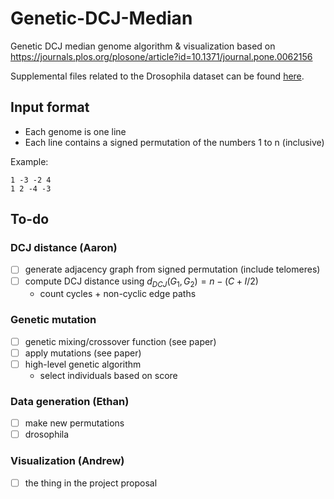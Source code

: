 # Genetic-DCJ-Median

Genetic DCJ median genome algorithm & visualization based on <https://journals.plos.org/plosone/article?id=10.1371/journal.pone.0062156>

Supplemental files related to the Drosophila dataset can be found [here](https://drive.google.com/file/d/1TovyUkRRRzUPbZveNnQ2HLcB41nO6DXd/view?usp=sharing).

## Input format

- Each genome is one line
- Each line contains a signed permutation of the numbers 1 to n (inclusive)

Example:

```
1 -3 -2 4
1 2 -4 -3
```

## To-do

### DCJ distance (Aaron)

- [ ] generate adjacency graph from signed permutation (include telomeres)
- [ ] compute DCJ distance using $d_{DCJ}(G_1, G_2) = n - (C+I/2)$
  - count cycles + non-cyclic edge paths

### Genetic mutation

- [ ] genetic mixing/crossover function (see paper)
- [ ] apply mutations (see paper)
- [ ] high-level genetic algorithm
  - select individuals based on score

### Data generation (Ethan)

- [ ] make new permutations
- [ ] drosophila

### Visualization (Andrew)

- [ ] the thing in the project proposal
